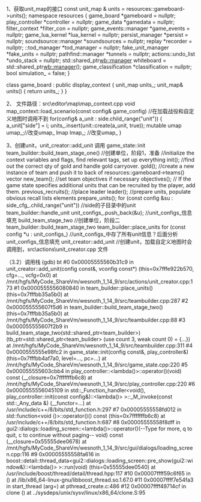 1、获取unit_map的接口
const unit_map & units = resources::gameboard->units();
namespace resources
{
	game_board           *gameboard = nullptr;
	play_controller      *controller = nullptr;
	game_data            *gamedata = nullptr;
	filter_context	     *filter_con = nullptr;
	game_events::manager *game_events = nullptr;
	game_lua_kernel            *lua_kernel = nullptr;
	persist_manager      *persist = nullptr;
	soundsource::manager *soundsources = nullptr;
	replay               *recorder = nullptr;
	::tod_manager        *tod_manager = nullptr;
	fake_unit_manager    *fake_units = nullptr;
	pathfind::manager    *tunnels = nullptr;
	actions::undo_list   *undo_stack = nullptr;
	std::shared_ptr<wb::manager> whiteboard = std::shared_ptr<wb::manager>();
	game_classification  *classification = nullptr;
	bool                 simulation_ = false;
}

class game_board : public display_context
{
    unit_map units_;
    unit_map& units()
	{
		return units_;
	}
}

2、
文件路径：src\editor\map\map_context.cpp
void map_context::load_scenario(const config& game_config) //在加载战役和自定义地图时调用不到
    for(config& a_unit : side.child_range("unit")) {
        a_unit["side"] = i;
        units_.insert(unit::create(a_unit, true));
        	mutable umap umap_;//改变umap_
        	lmap lmap_;        //改变umap_
    }

3、创建unit，unit_creator::add_unit 调用
game_state::init
    team_builder::build_team_stage_one() //创建单位，阶段1，准备
        //initialize the context variables and flags, find relevant tags, set up everything
        init();
        //find out the correct qty of gold and handle gold carryover.
        gold();
        //create a new instance of team and push it to back of resources::gameboard->teams() vector
        new_team();
        //set team objectives if necessary
        objectives();
        // If the game state specifies additional units that can be recruited by the player, add them.
        previous_recruits();
        //place leader
        leader();
        //prepare units, populate obvious recall lists elements
        prepare_units();
            for (const config &su : side_cfg_.child_range("unit")) //side的子目录中的unit
                team_builder::handle_unit
                    unit_configs_.push_back(&u); //unit_configs_信息填充
        build_team_stage_two    //创建单位，阶段二
            team_builder::build_team_stage_two
                team_builder::place_units
                    for (const config *u : unit_configs_)  //unit_configs_中存了所有unit信息？后面分析unit_configs_信息填充
                        unit_creator::add_unit             //创建unit，加载自定义地图时会调用到，src\actions\unit_creator.cpp 文件

（3.2）调用栈
(gdb) bt
#0  0x00005555560b31c9 in unit_creator::add_unit(config const&, vconfig const*)
    (this=0x7fffe922b570, cfg=..., vcfg=0x0)
    at /mnt/hgfs/MyCode_ShareVm/wesnoth_1_14_9/src/actions/unit_creator.cpp:173
#1  0x0000555556080840 in team_builder::place_units() (this=0x7fffbb35a5b0)
    at /mnt/hgfs/MyCode_ShareVm/wesnoth_1_14_9/src/teambuilder.cpp:287
#2  0x000055555607f5d6 in team_builder::build_team_stage_two()
    (this=0x7fffbb35a5b0)
    at /mnt/hgfs/MyCode_ShareVm/wesnoth_1_14_9/src/teambuilder.cpp:88
#3  0x000055555607f2b9 in build_team_stage_two(std::shared_ptr<team_builder>)
    (tb_ptr=std::shared_ptr<team_builder> (use count 3, weak count 0) = {...})
    at /mnt/hgfs/MyCode_ShareVm/wesnoth_1_14_9/src/teambuilder.cpp:311
#4  0x0000555555e98fc2 in game_state::init(config const&, play_controller&)
    (this=0x7fffbb4af7a0, level=..., pc=...)
    at /mnt/hgfs/MyCode_ShareVm/wesnoth_1_14_9/src/game_state.cpp:220
#5  0x000055555603cbb4 in play_controller::<lambda()>::operator()(void) const
    (__closure=0x7fffffffb6c8)
    at /mnt/hgfs/MyCode_ShareVm/wesnoth_1_14_9/src/play_controller.cpp:220
#6  0x0000555556045109 in std::_Function_handler<void(), play_controller::init(const config&)::<lambda()> >::_M_invoke(const std::_Any_data &) (__functor=...)
    at /usr/include/c++/8/bits/std_function.h:297
#7  0x00005555558fd012 in std::function<void ()>::operator()() const
    (this=0x7fffffffb6c8) at /usr/include/c++/8/bits/std_function.h:687
#8  0x00005555558f8dff in gui2::dialogs::loading_screen::<lambda()>::operator()(--Type <RET> for more, q to quit, c to continue without paging--
void) const (__closure=0x55555dee0678)
    at /mnt/hgfs/MyCode_ShareVm/wesnoth_1_14_9/src/gui/dialogs/loading_screen.cpp:116
#9  0x00005555558fa616 in boost::detail::thread_data<gui2::dialogs::loading_screen::pre_show(gui2::window&)::<lambda()> >::run(void) (this=0x55555dee0540)
    at /usr/include/boost/thread/detail/thread.hpp:117
#10 0x00007ffff59c6f65 in  ()
    at /lib/x86_64-linux-gnu/libboost_thread.so.1.67.0
#11 0x00007ffff7e54fa3 in start_thread (arg=<optimized out>)
    at pthread_create.c:486
#12 0x00007ffff49714cf in clone ()
    at ../sysdeps/unix/sysv/linux/x86_64/clone.S:95
